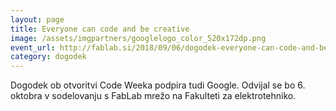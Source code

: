 ```yaml
---
layout: page
title: Everyone can code and be creative
image: /assets/imgpartners/googlelogo_color_520x172dp.png
event_url: http://fablab.si/2018/09/06/dogodek-everyone-can-code-and-be-creative-podpirata-google-in-ministrstvo-za-javno-upravo-rs/
category: dogodek
---
```


Dogodek ob otvoritvi Code Weeka podpira tudi Google. Odvijal se bo 6. oktobra v sodelovanju s FabLab mrežo na Fakulteti za elektrotehniko.
